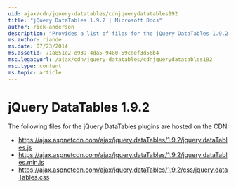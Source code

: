 ```yaml
---
uid: ajax/cdn/jquery-datatables/cdnjquerydatatables192
title: "jQuery DataTables 1.9.2 | Microsoft Docs"
author: rick-anderson
description: "Provides a list of files for the jQuery DataTables 1.9.2 plugins that are hosted on the CDN."
ms.author: riande
ms.date: 07/23/2014
ms.assetid: 71a851e2-e939-4da5-9480-59cdef3d56b4
msc.legacyurl: /ajax/cdn/jquery-datatables/cdnjquerydatatables192
msc.type: content
ms.topic: article
---
```

# jQuery DataTables 1.9.2

The following files for the jQuery DataTables plugins are hosted on the CDN:

- https://ajax.aspnetcdn.com/ajax/jquery.dataTables/1.9.2/jquery.dataTables.js
- https://ajax.aspnetcdn.com/ajax/jquery.dataTables/1.9.2/jquery.dataTables.min.js
- https://ajax.aspnetcdn.com/ajax/jquery.dataTables/1.9.2/css/jquery.dataTables.css
